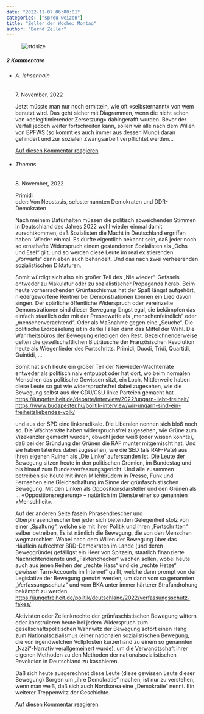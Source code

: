 ```yaml
---
date: "2022-11-07 06:00:01"
categories: ["spreu-weizen"]
title: "Zeller der Woche: Montag"
author: "Bernd Zeller"
---
```



<figure>
<img src="https://www.publicomag.com/wp-content/uploads/2022/11/Montag.jpg" alt=stdsize>
</figure>


<!--more-->
<h5 class="comments-h">
2 Kommentare </h5>
<ul class="commentlist">
<li class="comment even thread-even depth-1 clearfix" id="li-comment-118827">
<h6 class="author">A. Iehsenhain</h6> <span class="date">7. November, 2022</span>



Jetzt müsste man nur noch ermitteln, wie oft «selbsternannt» von wem benutzt wird. Das geht sicher mit Diagrammen, wenn die nicht schon von «delegitimierender Zersetzung» dahingerafft wurden. Bevor der Verfall jedoch weiter fortschreiten kann, sollen wir alle nach dem Willen von BPFWS (so kommt es auch immer aus dessen Mund) daran gehindert und zur sozialen Zwangsarbeit verpflichtet werden&#8230;

<a rel="nofollow" class="comment-reply-link" href="#comment-118827" data-commentid="118827" data-postid="16308" data-belowelement="comment-118827" data-respondelement="respond" data-replyto="Antworte auf A. Iehsenhain" aria-label="Antworte auf A. Iehsenhain">Auf diesen Kommentar reagieren</a> 


</li>
<li class="comment odd alt thread-odd thread-alt depth-1 clearfix" id="li-comment-118840">
<h6 class="author">Thomas</h6> <span class="date">8. November, 2022</span>



Primidi<br>
oder: Von Neostasis, selbsternannten Demokraten und DDR-Demokraten

Nach meinem Dafürhalten müssen die politisch abweichenden Stimmen in Deutschland des Jahres 2022 wohl wieder einmal damit zurechtkommen, daß Sozialisten die Macht in Deutschland ergriffen haben. Wieder einmal. Es dürfte eigentlich bekannt sein, daß jeder noch so ernsthafte Widerspruch einem gestandenen Sozialisten als „Ochs und Esel“ gilt, und so werden diese Leute im real existierenden „Vorwärts“ dann eben auch behandelt. Und das nach zwei verheerenden sozialistischen Diktaturen. 

Somit würdigt sich also ein großer Teil des „Nie wieder“-Gefasels entweder zu Makulatur oder zu sozialistischer Propaganda herab. Beim heute vorherrschenden Grünfaschismus hat der Spaß längst aufgehört, niedergeworfene Rentner bei Demonstrationen können ein Lied davon singen. Der spärliche öffentliche Widerspruch oder vereinzelte Demonstrationen sind dieser Bewegung längst egal, sie bekämpfen das einfach staatlich oder mit der Pressewaffe als „menschenfeindlich“ oder „menschenverachtend“. Oder als Maßnahme gegen eine „Seuche“. Die politische Erdrosselung ist in derlei Fällen dann das Mittel der Wahl. Die Wahrheitsbüros der Bewegung erledigen den Rest. Bezeichnenderweise gelten die gesellschaftlichen Bluträusche der Französischen Revolution heute als Wiegenlieder des Fortschritts. Primidi, Duodi, Tridi, Quartidi, Quintidi, …

Somit hat sich heute ein großer Teil der Niewieder-Wächterräte entweder als politisch naiv entpuppt oder hat dort, wo beim normalen Menschen das politische Gewissen sitzt, ein Loch. Mittlerweile haben diese Leute so gut wie widerspruchsfrei dabei zugesehen, wie die Bewegung selbst aus der CDU/CSU linke Parteien gemacht hat<br>
<a href="https://jungefreiheit.de/debatte/interview/2022/ungarn-liebt-freiheit/" rel="nofollow ugc">https://jungefreiheit.de/debatte/interview/2022/ungarn-liebt-freiheit/</a><br>
<a href="https://www.budapester.hu/politik-interview/wir-ungarn-sind-ein-freiheitsliebendes-volk/" rel="nofollow ugc">https://www.budapester.hu/politik-interview/wir-ungarn-sind-ein-freiheitsliebendes-volk/</a>

und aus der SPD eine linksradikale. Die Liberalen nennen sich bloß noch so. Die Wächterräte haben widerspruchsfrei zugesehen, wie Grüne zum Vizekanzler gemacht wurden, obwohl jeder weiß (oder wissen könnte), daß bei der Gründung der Grünen die RAF munter mitgemischt hat. Und sie haben tatenlos dabei zugesehen, wie die SED (als RAF-Pate) aus ihren eigenen Ruinen als „Die Linke“ auferstanden ist. Die Leute der Bewegung sitzen heute in den politischen Gremien, im Bundestag und bis hinauf zum Bundesverfassungsgericht. Und alle zusammen betreiben sie heute mit ihren Milchbrüdern in Presse, Funk und Fernsehen eine Gleichschaltung im Sinne der grünfaschistischen Bewegung. Mit den Linken als Oppositionsdarsteller und den Grünen als &#8230; «Oppositionsregierung» &#8211; natürlich im Dienste einer so genannten «Menschheit».

Auf der anderen Seite faseln Phrasendrescher und Oberphrasendrescher bei jeder sich bietenden Gelegenheit stolz von einer „Spaltung“, welche sie mit ihrer Politik und ihren „Fortschritten“ selber betreiben, Es ist nämlich die Bewegung, die von den Menschen wegmarschiert. Wobei nach dem Willen der Bewegung über das Häuflein aufrechter BRD-Demokraten im Lande (und deren Beweggründe) gefälligst ein Heer von Spitzeln, staatlich finanzierte Nachrichtendienste und „Faktenchecker“ wachen sollen, wobei heute auch aus jenen Reihen der „rechte Hass“ und die „rechte Hetze“ gewisser Tarn-Accounts im Internet“ quillt, welche dann prompt von der Legislative der Bewegung genutzt werden, um dann vom so genannten „Verfassungsschutz“ und vom BKA unter immer härterer Strafandrohung bekämpft zu werden.<br>
<a href="https://jungefreiheit.de/politik/deutschland/2022/verfassungsschutz-fakes/" rel="nofollow ugc">https://jungefreiheit.de/politik/deutschland/2022/verfassungsschutz-fakes/</a>

Aktivisten oder Zeilenknechte der grünfaschistischen Bewegung wittern oder konstruieren heute bei jedem Widerspruch zum gesellschaftspolitischen Wahnwitz der Bewegung sofort einen Hang zum Nationalsozialismus (einer nationalen sozialistischen Bewegung, die von irgendwelchen Vollpfosten kurzerhand zu einem so genannten „Nazi“-Narrativ verallgemeinert wurde), um die Verwandtschaft ihrer eigenen Methoden zu den Methoden der nationalsozialistischen Revolution in Deutschland zu kaschieren.

Daß sich heute ausgerechnet diese Leute (diese gewissen Leute dieser Bewegung) Sorgen um „ihre Demokratie“ machen, ist nur zu verstehen, wenn man weiß, daß sich auch Nordkorea eine „Demokratie“ nennt. Ein weiterer Treppenwitz der Geschichte.

<a rel="nofollow" class="comment-reply-link" href="#comment-118840" data-commentid="118840" data-postid="16308" data-belowelement="comment-118840" data-respondelement="respond" data-replyto="Antworte auf Thomas" aria-label="Antworte auf Thomas">Auf diesen Kommentar reagieren</a> 


</li>
</ul>
